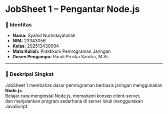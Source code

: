 # JobSheet 1 – Pengantar Node.js

### 🪪 Identitas
- **Nama:** Syahid Nurhidayatullah  
- **NIM:** 23343056 
- **Kelas:** 202513430094
- **Mata Kuliah:** Praktikum Pemrograman Jaringan  
- **Dosen Pengampu:** Randi Proska Sandra, M.Sc  

---

### 📖 Deskripsi Singkat
JobSheet 1 membahas dasar pemrograman berbasis jaringan menggunakan **Node.js**.  
Belajar cara menginstal Node.js, memahami konsep client-server,  
dan menjalankan program sederhana di server lokal menggunakan JavaScript.